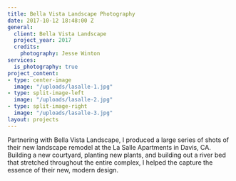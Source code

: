 ```yaml
---
title: Bella Vista Landscape Photography
date: 2017-10-12 18:48:00 Z
general:
  client: Bella Vista Landscape
  project_year: 2017
  credits:
    photography: Jesse Winton
services:
  is_photography: true
project_content:
- type: center-image
  image: "/uploads/lasalle-1.jpg"
- type: split-image-left
  image: "/uploads/lasalle-2.jpg"
- type: split-image-right
  image: "/uploads/lasalle-3.jpg"
layout: projects
---
```


Partnering with Bella Vista Landscape, I produced a large series of shots of their new landscape remodel at the La Salle Apartments in Davis, CA. Building a new courtyard, planting new plants, and building out a river bed that stretched throughout the entire complex, I helped the capture the essence of their new, modern design. 